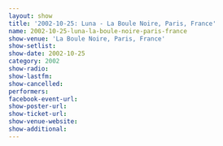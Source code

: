 ```yaml
---
layout: show
title: '2002-10-25: Luna - La Boule Noire, Paris, France'
name: 2002-10-25-luna-la-boule-noire-paris-france
show-venue: 'La Boule Noire, Paris, France'
show-setlist: 
show-date: 2002-10-25
category: 2002
show-radio: 
show-lastfm: 
show-cancelled: 
performers: 
facebook-event-url: 
show-poster-url: 
show-ticket-url: 
show-venue-website: 
show-additional: 
---
```


